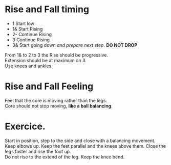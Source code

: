 # Rise and Fall timing

- 1 Start low
- 1& Start Rising
- 2- Continue Rising
- 3 Continue Rising
- 3& Start going down *and prepare next step*. **DO NOT DROP**

From 1& to 2 to 3 the Rise should be progressive.  
Extension should be at maximum on 3.  
Use knees and ankles.

# Rise and Fall Feeling

Feel that the core is moving rather than the legs.  
Core should not stop moving, **like a ball balancing**.

# Exercice.

Start in position, step to the side and close with a balancing movement.  
Keep elbows up. Keep the feet parallel and the knees above them.
Close the legs faster and rise the foot up.  
Do not rise to the extend of the leg. Keep the knee bend.
